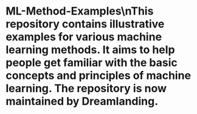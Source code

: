 # ML-Method-Examples\nThis repository contains illustrative examples for various machine learning methods. It aims to help people get familiar with the basic concepts and principles of machine learning. The repository is now maintained by Dreamlanding.